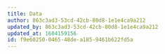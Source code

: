 ```yaml
---
title: Data
author: 863c3ad3-53cd-42cb-80d8-1e1e4ca9a212
updated_by: 863c3ad3-53cd-42cb-80d8-1e1e4ca9a212
updated_at: 1604159156
id: f9e60250-0465-48de-a185-9461b622fd5a
---
```

